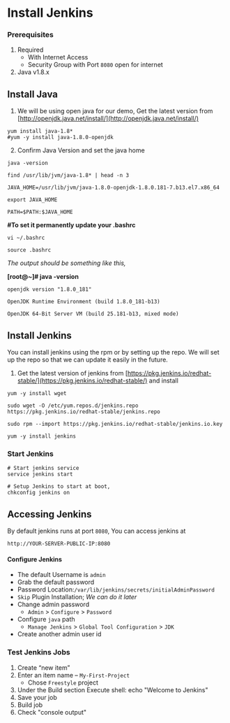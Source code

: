 # Install Jenkins


### [](https://github.com/OktaySavdi/Project1#prerequisites)Prerequisites

1.  Required
    -   With Internet Access
    -   Security Group with Port  `8080`  open for internet
2.  Java v1.8.x

## [](https://github.com/OktaySavdi/Project1#Install-Java)Install Java

1.  We will be using open java for our demo, Get the latest version from  [http://openjdk.java.net/install/](http://openjdk.java.net/install/)
```
yum install java-1.8*
#yum -y install java-1.8.0-openjdk
```
2.  Confirm Java Version and set the java home
```	
java -version
	
find /usr/lib/jvm/java-1.8* | head -n 3
    
JAVA_HOME=/usr/lib/jvm/java-1.8.0-openjdk-1.8.0.181-7.b13.el7.x86_64
	
export JAVA_HOME
	
PATH=$PATH:$JAVA_HOME
```
**#To set it permanently update your .bashrc**
```    
vi ~/.bashrc
    
source .bashrc 
```    
_The output should be something like this,_

**[root@~]# java -version**
```
openjdk version "1.8.0_181"

OpenJDK Runtime Environment (build 1.8.0_181-b13)

OpenJDK 64-Bit Server VM (build 25.181-b13, mixed mode)
```    

## [](https://github.com/OktaySavdi/Project1#Install-jenkins)Install Jenkins

You can install jenkins using the rpm or by setting up the repo. We will set up the repo so that we can update it easily in the future.

1.  Get the latest version of jenkins from  [https://pkg.jenkins.io/redhat-stable/](https://pkg.jenkins.io/redhat-stable/)  and install
```    
yum -y install wget
    
sudo wget -O /etc/yum.repos.d/jenkins.repo https://pkg.jenkins.io/redhat-stable/jenkins.repo
    
sudo rpm --import https://pkg.jenkins.io/redhat-stable/jenkins.io.key
    
yum -y install jenkins
```
    
### Start Jenkins

    # Start jenkins service
    service jenkins start
    
    # Setup Jenkins to start at boot,
    chkconfig jenkins on   
    
## [](https://github.com/OktaySavdi/Project1#accessing-jenkins)Accessing Jenkins

By default jenkins runs at port  `8080`, You can access jenkins at
    
    http://YOUR-SERVER-PUBLIC-IP:8080
    

#### [](https://github.com/OktaySavdi/Project1#configure-jenkins)Configure Jenkins

-   The default Username is  `admin`
-   Grab the default password
-   Password Location:`/var/lib/jenkins/secrets/initialAdminPassword`
-   `Skip`  Plugin Installation;  _We can do it later_
-   Change admin password
    -   `Admin`  >  `Configure`  >  `Password`
-   Configure  `java`  path
    -   `Manage Jenkins`  >  `Global Tool Configuration`  >  `JDK`
-   Create another admin user id

### [](https://github.com/OktaySavdi/Project1#test-jenkins-jobs)Test Jenkins Jobs

1.  Create “new item”
2.  Enter an item name –  `My-First-Project`
    -   Chose  `Freestyle`  project
3.  Under the Build section Execute shell: echo "Welcome to Jenkins"
4.  Save your job
5.  Build job
6.  Check "console output"
